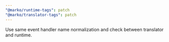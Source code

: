 ```yaml
---
"@marko/runtime-tags": patch
"@marko/translator-tags": patch
---
```


Use same event handler name normalization and check between translator and runtime.
